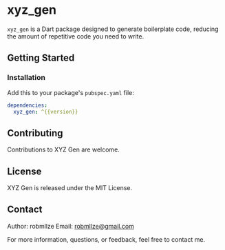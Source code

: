 # xyz_gen

`xyz_gen` is a Dart package designed to generate boilerplate code, reducing the amount of repetitive code you need to write.

## Getting Started

### Installation

Add this to your package's `pubspec.yaml` file:

```yaml
dependencies:
  xyz_gen: ^{{version}}
```

## Contributing

Contributions to XYZ Gen are welcome.

## License

XYZ Gen is released under the MIT License.

## Contact

Author: robmllze
Email: robmllze@gmail.com

For more information, questions, or feedback, feel free to contact me.